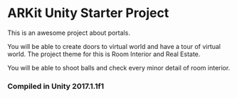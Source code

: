 # ARKit Unity Starter Project

This is an awesome project about portals.

You will be able to create doors to virtual world and have a tour of virtual world.
The project theme for this is Room Interior and Real Estate.

You will be able to shoot balls and check every minor detail of room interior.

### Compiled in Unity 2017.1.1f1
